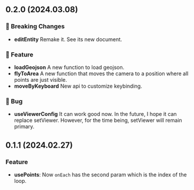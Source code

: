## 0.2.0 (2024.03.08)

### :rotating_light: Breaking Changes

- **editEntity** Remake it. See its new document.

### :rocket: Feature

- **loadGeojson** A new function to load geojson.
- **flyToArea** A new function that moves the camera to a position where all points are just visible.
- **moveByKeyboard** New api to customize keybinding.

### :lady_beetle: Bug

- **useViewerConfig** It can work good now. In the future, I hope it can replace setViewer. However, for the time being, setViewer will remain primary.

## 0.1.1 (2024.02.27)

### Feature

- **usePoints**: Now `onEach` has the second param which is the index of the loop.

